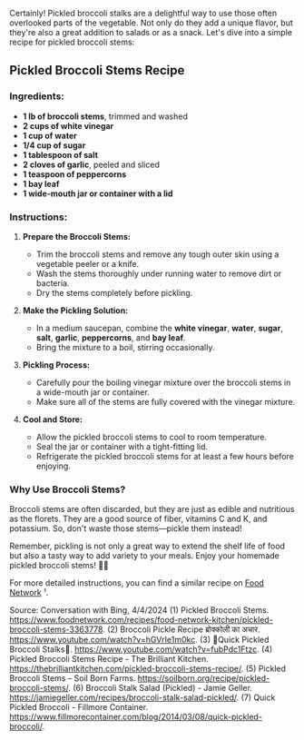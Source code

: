 Certainly! Pickled broccoli stalks are a delightful way to use those often overlooked parts of the vegetable. Not only do they add a unique flavor, but they're also a great addition to salads or as a snack. Let's dive into a simple recipe for pickled broccoli stems:

## **Pickled Broccoli Stems Recipe**

### **Ingredients:**
- **1 lb of broccoli stems**, trimmed and washed
- **2 cups of white vinegar**
- **1 cup of water**
- **1/4 cup of sugar**
- **1 tablespoon of salt**
- **2 cloves of garlic**, peeled and sliced
- **1 teaspoon of peppercorns**
- **1 bay leaf**
- **1 wide-mouth jar or container with a lid**

### **Instructions:**
1. **Prepare the Broccoli Stems:**
   - Trim the broccoli stems and remove any tough outer skin using a vegetable peeler or a knife.
   - Wash the stems thoroughly under running water to remove dirt or bacteria.
   - Dry the stems completely before pickling.

2. **Make the Pickling Solution:**
   - In a medium saucepan, combine the **white vinegar**, **water**, **sugar**, **salt**, **garlic**, **peppercorns**, and **bay leaf**.
   - Bring the mixture to a boil, stirring occasionally.

3. **Pickling Process:**
   - Carefully pour the boiling vinegar mixture over the broccoli stems in a wide-mouth jar or container.
   - Make sure all of the stems are fully covered with the vinegar mixture.

4. **Cool and Store:**
   - Allow the pickled broccoli stems to cool to room temperature.
   - Seal the jar or container with a tight-fitting lid.
   - Refrigerate the pickled broccoli stems for at least a few hours before enjoying.

### **Why Use Broccoli Stems?**
Broccoli stems are often discarded, but they are just as edible and nutritious as the florets. They are a good source of fiber, vitamins C and K, and potassium. So, don't waste those stems—pickle them instead!

Remember, pickling is not only a great way to extend the shelf life of food but also a tasty way to add variety to your meals. Enjoy your homemade pickled broccoli stems! 🥦🥒

For more detailed instructions, you can find a similar recipe on [Food Network](https://thebrilliantkitchen.com/pickled-broccoli-stems-recipe/) ¹.

Source: Conversation with Bing, 4/4/2024
(1) Pickled Broccoli Stems. https://www.foodnetwork.com/recipes/food-network-kitchen/pickled-broccoli-stems-3363778.
(2) Broccoli Pickle Recipe ब्रोक्कोली का अचार. https://www.youtube.com/watch?v=hGVrIe1m0kc.
(3) 🥦Quick Pickled Broccoli Stalks🥦. https://www.youtube.com/watch?v=fubPdc1Ftzc.
(4) Pickled Broccoli Stems Recipe - The Brilliant Kitchen. https://thebrilliantkitchen.com/pickled-broccoli-stems-recipe/.
(5) Pickled Broccoli Stems – Soil Born Farms. https://soilborn.org/recipe/pickled-broccoli-stems/.
(6) Broccoli Stalk Salad (Pickled) - Jamie Geller. https://jamiegeller.com/recipes/broccoli-stalk-salad-pickled/.
(7) Quick Pickled Broccoli - Fillmore Container. https://www.fillmorecontainer.com/blog/2014/03/08/quick-pickled-broccoli/.